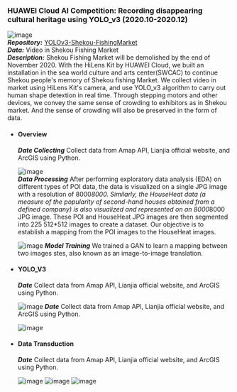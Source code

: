 ### HUAWEI Cloud AI Competition: Recording disappearing cultural heritage using YOLO_v3 (2020.10-2020.12)
![image](https://user-images.githubusercontent.com/82434538/235476675-01f44a94-cbbd-4176-9113-4fd9eb0627bd.png)\
  ***Repository:*** [YOLOv3-Shekou-FishingMarket](https://github.com/SZU-WenjieHuang/YOLOv3-ShekouMarket)\
  ***Data:*** Video in Shekou Fishing Market\
  ***Description:*** Shekou Fishing Market will be demolished by the end of November 2020. With the HiLens Kit by HUAWEI Cloud, we built an installation in the sea world culture and arts center(SWCAC) to continue Shekou people's memory of Shekou fishing Market. We collect video in market using HiLens Kit's camera, and use YOLO_v3 algorithm to carry out human shape detextion in real time. Through stepping motors and other devices, we convey the same sense of crowding to exhibitors as in Shekou market. And the sense of crowding will also be preserved in the form of data.
  
- #### Overview
  ***Date Collecting*** Collect data from Amap API, Lianjia official website, and ArcGIS using Python.</p>
  ![image](https://user-images.githubusercontent.com/82434538/235477141-e6117feb-7690-4058-a565-47ba75927737.png)\
  ***Data Processing*** After performing exploratory data analysis (EDA) on different types of POI data, the data is visualized on a single JPG image with a resolution of 8000*8000. Similarly, the HouseHeat data (a measure of the popularity of second-hand houses obtained from a defined company) is also visualized and represented on an 8000*8000 JPG image. These POI and HouseHeat JPG images are then segmented into 225 512*512 images to create a dataset. Our objective is to establish a mapping from the POI images to the HouseHeat images.</p>
  ![image](https://user-images.githubusercontent.com/82434538/235477535-5a2b8d89-c204-4125-8930-aa185c5a1a57.png)
  ***Model Training*** We trained a GAN to learn a mapping between two images stes, also known as an image-to-image translation.</p>

- #### YOLO_V3
  ***Date*** Collect data from Amap API, Lianjia official website, and ArcGIS using Python.</p>
  ![image](https://user-images.githubusercontent.com/82434538/235478815-0c810fc0-5c1a-4a31-af29-fa6d49faa9d7.png)
  ***Date*** Collect data from Amap API, Lianjia official website, and ArcGIS using Python.</p>
  ![image](https://user-images.githubusercontent.com/82434538/235478545-3e4e2acd-ceeb-430d-b7b6-478c16b9c2e6.png)

- #### Data Transduction
  ***Date*** Collect data from Amap API, Lianjia official website, and ArcGIS using Python.</p>
  ![image](https://user-images.githubusercontent.com/82434538/235479883-4d0f4ed7-fcae-4b19-b500-a0f5155aa69e.png)
  ![image](https://user-images.githubusercontent.com/82434538/235479942-96834195-273d-47cd-a8a8-a36bd7bb1060.png)
  ![image](https://user-images.githubusercontent.com/82434538/235480028-c2471a38-bb97-4f3e-a1b1-ee377577c096.png)

